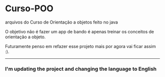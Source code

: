 # Curso-POO

<p>arquivos do Curso de Orientação a objetos feito no java</p>
<p>O objetivo não é fazer um app de bando é apenas treinar os conceitos de orientação a objeto.</p>
<p>Futuramente penso em refazer esse projeto mais por agora vai ficar assim :).</p>
<hr>

### I'm updating the project and changing the language to English
